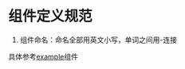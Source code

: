 # 组件定义规范
1. 组件命名：命名全部用英文小写，单词之间用-连接

具体参考[example](https://gitee.com/jianmu-dev/jianmu/tree/master/ui/src/components)组件
